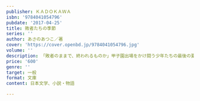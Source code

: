 ```yaml
---
publisher: ＫＡＤＯＫＡＷＡ
isbn: '9784041054796'
pubdate: '2017-04-25'
title: 敗者たちの季節
series: ''
author: あさのあつこ／著
cover: 'https://cover.openbd.jp/9784041054796.jpg'
volume: ''
description: 「敗者のままで、終われるものか」甲子園出場をかけ闘う少年たちの最後の夏
price: '600'
genre: ''
target: 一般
format: 文庫
content: 日本文学、小説・物語

---
```

